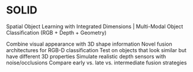 # SOLID

Spatial Object Learning with Integrated Dimensions | 
Multi-Modal Object Classification (RGB + Depth + Geometry)

Combine visual appearance with 3D shape information
Novel fusion architectures for RGB-D classification
Test on objects that look similar but have different 3D properties
Simulate realistic depth sensors with noise/occlusions
Compare early vs. late vs. intermediate fusion strategies
